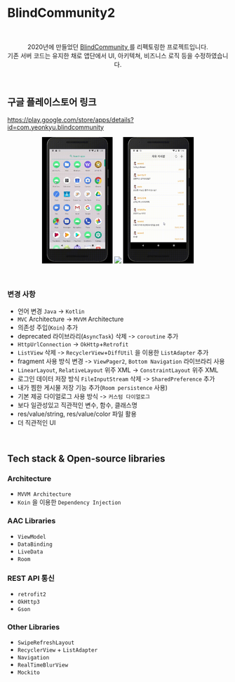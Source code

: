 # BlindCommunity2

</br>

<p align="center">  
2020년에 만들었던 <a href="https://github.com/yeon-kyu/Android_BlindCommunity" target="_blank"> BlindCommunity </a> 를 리펙토링한 프로젝트입니다. </br>
기존 서버 코드는 유지한 채로 앱단에서 UI, 아키텍쳐, 비즈니스 로직 등을 수정하였습니다.
</p>
</br>

 ## 구글 플레이스토어 링크
 https://play.google.com/store/apps/details?id=com.yeonkyu.blindcommunity
</br>

<p align="center">
<img src="https://github.com/yeon-kyu/Android_BlindCommunity_refactor/blob/main/previews/BC_from_login_to_post.gif" width="32%"/>
<img src="https://github.com/yeon-kyu/Android_BlindCommunity_refactor/blob/main/previews/BC_from_board_to_write_post.gif" width="32%"/>
<img src="https://github.com/yeon-kyu/Android_BlindCommunity_refactor/blob/main/previews/BC_from_board_to_write_comment.gif" width="32%"/>
</p>

</br>

### 변경 사항
- 언어 변경 `Java` -> `Kotlin`
- `MVC` Architecture -> `MVVM` Architecture
- 의존성 주입(`Koin`) 추가
- deprecated 라이브라리(`AsyncTask`) 삭제 -> `coroutine` 추가
- `HttpUrlConnection` -> `OkHttp`+`Retrofit`
- `ListView` 삭제 -> `RecyclerView`+`DiffUtil` 을 이용한 `ListAdapter` 추가
- fragment 사용 방식 변경 -> `ViewPager2`, `Bottom Navigation` 라이브라리 사용
- `LinearLayout`, `RelativeLayout` 위주 XML -> `ConstraintLayout` 위주 XML
- 로그인 데이터 저장 방식 `FileInputStream` 삭제 -> `SharedPreference` 추가
- 내가 찜한 게시물 저장 기능 추가(`Room persistence` 사용)
- 기본 제공 다이얼로그 사용 방식 -> `커스텀 다이얼로그` 
- 보다 일관성있고 직관적인 변수, 함수, 클래스명
- res/value/string, res/value/color 파일 활용
- 더 직관적인 UI

</br>

## Tech stack & Open-source libraries
### Architecture
- `MVVM Architecture`
- `Koin` 을 이용한 `Dependency Injection`

### AAC Libraries
 - `ViewModel`
 - `DataBinding`
 - `LiveData`
 - `Room`

### REST API 통신
 - `retrofit2`
 - `OkHttp3`
 - `Gson`

### Other Libraries
 - `SwipeRefreshLayout`
 - `RecyclerView` + `ListAdapter`
 - `Navigation`
 - `RealTimeBlurView`
 - `Mockito`
